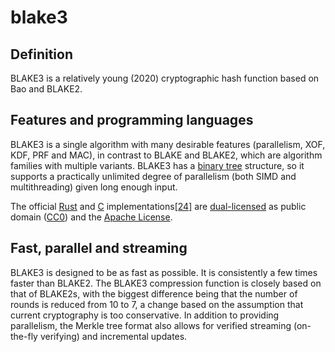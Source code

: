 # blake3
## Definition
BLAKE3 is a relatively young (2020) cryptographic hash function based on Bao and BLAKE2.

## Features and programming languages
BLAKE3 is a single algorithm with many desirable features (parallelism, XOF, KDF, PRF and MAC), in contrast to BLAKE and BLAKE2, which are algorithm families with multiple variants. BLAKE3 has a [binary tree](https://en.wikipedia.org/wiki/Binary_tree) structure, so it supports a practically unlimited degree of parallelism (both SIMD and multithreading) given long enough input. 

The official [Rust](https://en.wikipedia.org/wiki/Rust_(programming_language)) and [C](https://en.wikipedia.org/wiki/C_(programming_language)) implementations[[24]](https://en.wikipedia.org/wiki/BLAKE_(hash_function)?wprov=srpw1_0#cite_note-BLAKE3-repo-24) are [dual-licensed](https://en.wikipedia.org/wiki/Multi-licensing) as public domain ([CC0](https://en.wikipedia.org/wiki/CC0)) and the [Apache License](https://en.wikipedia.org/wiki/Apache_License).

## Fast, parallel and streaming
BLAKE3 is designed to be as fast as possible. It is consistently a few times faster than BLAKE2. The BLAKE3 compression function is closely based on that of BLAKE2s, with the biggest difference being that the number of rounds is reduced from 10 to 7, a change based on the assumption that current cryptography is too conservative. In addition to providing parallelism, the Merkle tree format also allows for verified streaming (on-the-fly verifying) and incremental updates.
